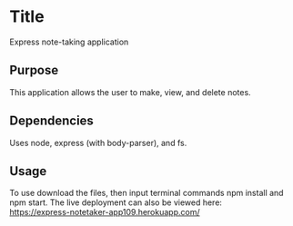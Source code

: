 # Title
Express note-taking application

## Purpose
This application allows the user to make, view, and delete notes.

## Dependencies
Uses node, express (with body-parser), and fs.

## Usage
To use download the files, then input terminal commands npm install and npm start. The live deployment can also be viewed here:  
https://express-notetaker-app109.herokuapp.com/
